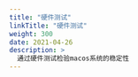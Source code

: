 ```yaml
---
title: "硬件测试"
linkTitle: "硬件测试"
weight: 300
date: 2021-04-26
description: >
  通过硬件测试检验macos系统的稳定性
---
```




